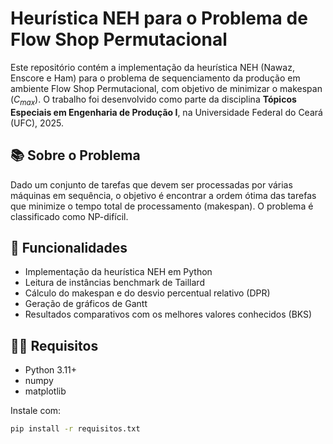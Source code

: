 # Heurística NEH para o Problema de Flow Shop Permutacional

Este repositório contém a implementação da heurística NEH (Nawaz, Enscore e Ham) para o problema de sequenciamento da produção em ambiente Flow Shop Permutacional, com objetivo de minimizar o makespan ($C_{max}$). O trabalho foi desenvolvido como parte da disciplina **Tópicos Especiais em Engenharia de Produção I**, na Universidade Federal do Ceará (UFC), 2025.

## 📚 Sobre o Problema

Dado um conjunto de tarefas que devem ser processadas por várias máquinas em sequência, o objetivo é encontrar a ordem ótima das tarefas que minimize o tempo total de processamento (makespan). O problema é classificado como NP-difícil.

## 🚀 Funcionalidades

- Implementação da heurística NEH em Python
- Leitura de instâncias benchmark de Taillard
- Cálculo do makespan e do desvio percentual relativo (DPR)
- Geração de gráficos de Gantt
- Resultados comparativos com os melhores valores conhecidos (BKS)

## 🧑‍💻 Requisitos

- Python 3.11+
- numpy
- matplotlib

Instale com:

```bash
pip install -r requisitos.txt
